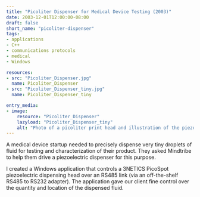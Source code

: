 ```yaml
---
title: "Picoliter Dispenser for Medical Device Testing (2003)"
date: 2003-12-01T12:00:00-08:00
draft: false
short_name: "picoliter-dispenser"
tags: 
- applications
- C++
- communications protocols
- medical
- Windows

resources:
- src: "Picoliter_Dispenser.jpg"
  name: Picoliter_Dispenser
- src: "Picoliter_Dispenser_tiny.jpg"
  name: Picoliter_Dispenser_tiny

entry_media:
- image:
    resource: "Picoliter_Dispenser"
    lazyload: "Picoliter_Dispenser_tiny"
    alt: "Photo of a picoliter print head and illustration of the piezo dispensing action"
---
```

A medical device startup needed to precisely dispense very tiny droplets of fluid for testing and
characterization of their product. They asked Mindtribe to help them drive a piezoelectric dispenser
for this purpose.

I created a Windows application that controls a 3NETICS PicoSpot piezoelectric dispensing head over
an RS485 link (via an off-the-shelf RS485 to RS232 adapter). The application gave our client fine
control over the quantity and location of the dispensed fluid.
